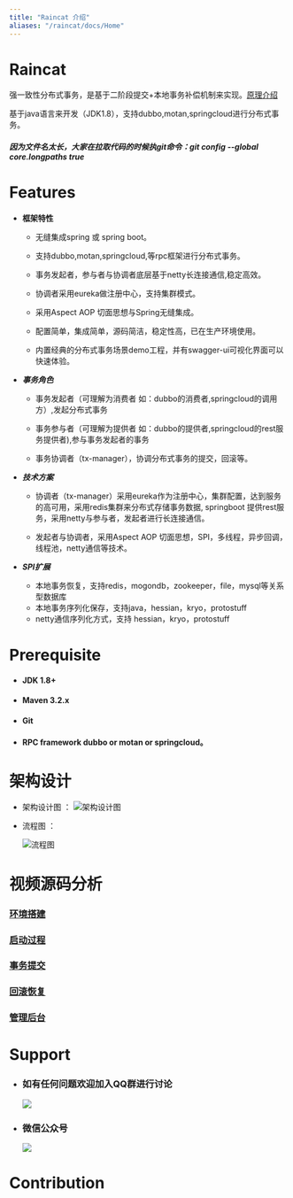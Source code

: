 ```yaml
---
title: "Raincat 介绍"
aliases: "/raincat/docs/Home"
---
```


Raincat
================

强一致性分布式事务，是基于二阶段提交+本地事务补偿机制来实现。[原理介绍](http://www.hollischuang.com/archives/681)

基于java语言来开发（JDK1.8），支持dubbo,motan,springcloud进行分布式事务。

#####  因为文件名太长，大家在拉取代码的时候执git命令：git config --global core.longpaths true

 # Features

  * **框架特性**

      * 无缝集成spring 或 spring boot。

      * 支持dubbo,motan,springcloud,等rpc框架进行分布式事务。

      * 事务发起者，参与者与协调者底层基于netty长连接通信,稳定高效。

      * 协调者采用eureka做注册中心，支持集群模式。

      * 采用Aspect AOP 切面思想与Spring无缝集成。

      * 配置简单，集成简单，源码简洁，稳定性高，已在生产环境使用。

      * 内置经典的分布式事务场景demo工程，并有swagger-ui可视化界面可以快速体验。


 * ***事务角色***

   * 事务发起者（可理解为消费者 如：dubbo的消费者,springcloud的调用方）,发起分布式事务

   * 事务参与者（可理解为提供者 如：dubbo的提供者,springcloud的rest服务提供者),参与事务发起者的事务

   * 事务协调者（tx-manager），协调分布式事务的提交，回滚等。

 * ***技术方案***

   * 协调者（tx-manager）采用eureka作为注册中心，集群配置，达到服务的高可用，采用redis集群来分布式存储事务数据, springboot 提供rest服务，采用netty与参与者，发起者进行长连接通信。

   * 发起者与协调者，采用Aspect AOP 切面思想，SPI，多线程，异步回调，线程池，netty通信等技术。


 * ***SPI扩展***
     * 本地事务恢复，支持redis，mogondb，zookeeper，file，mysql等关系型数据库
     * 本地事务序列化保存，支持java，hessian，kryo，protostuff
     * netty通信序列化方式，支持 hessian，kryo，protostuff

# Prerequisite

  *   #### JDK 1.8+

  *   #### Maven 3.2.x

  *   #### Git

  *   ####  RPC framework dubbo or motan or springcloud。

# 架构设计

* 架构设计图 ：
![架构设计图](https://raw.githubusercontent.com/wiki/yu199195/happylifeplat-transaction/design.png)

* 流程图 ：
  
     ![流程图](https://yu199195.github.io/images/Raincat/2pc.png)

# 视频源码分析

 ### [环境搭建](http://www.iqiyi.com/w_19s0ngjah5.html)
 
 ### [启动过程](http://www.iqiyi.com/w_19s0ndc5vh.html)
 
 ### [事务提交](http://www.iqiyi.com/w_19s0ndc8f1.html)
 
 ### [回滚恢复](http://www.iqiyi.com/w_19s0nmod9t.html)
 
 ### [管理后台](http://www.iqiyi.com/w_19s0nj1bjx.html)


# Support

 * ###  如有任何问题欢迎加入QQ群进行讨论
   ![](https://yu199195.github.io/images/qq.png)

 * ###  微信公众号
   ![](https://yu199195.github.io/images/public.jpg)

 # Contribution
